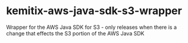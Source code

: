 # kemitix-aws-java-sdk-s3-wrapper
Wrapper for the AWS Java SDK for S3 - only releases when there is a change that effects the S3 portion of the AWS Java SDK
